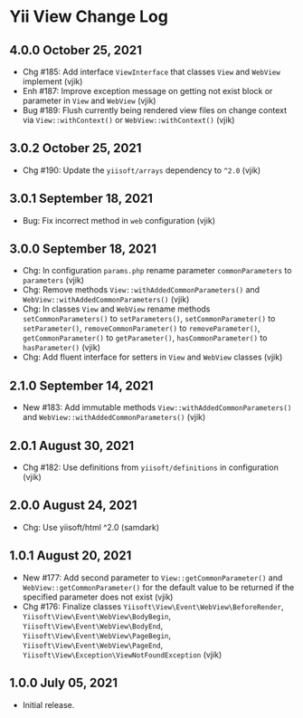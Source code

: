 # Yii View Change Log

## 4.0.0 October 25, 2021

- Chg #185: Add interface `ViewInterface` that classes `View` and `WebView` implement (vjik)
- Enh #187: Improve exception message on getting not exist block or parameter in `View` and `WebView` (vjik)
- Bug #189: Flush currently being rendered view files on change context via `View::withContext()` 
  or `WebView::withContext()` (vjik)

## 3.0.2 October 25, 2021

- Chg #190: Update the `yiisoft/arrays` dependency to `^2.0` (vjik)

## 3.0.1 September 18, 2021

- Bug: Fix incorrect method in `web` configuration (vjik)

## 3.0.0 September 18, 2021

- Сhg: In configuration `params.php` rename parameter `commonParameters` to `parameters` (vjik)
- Chg: Remove methods `View::withAddedCommonParameters()` and `WebView::withAddedCommonParameters()` (vjik)
- Chg: In classes `View` and `WebView` rename methods `setCommonParameters()` to `setParameters()`, `setCommonParameter()` to `setParameter()`,
  `removeCommonParameter()` to `removeParameter()`, `getCommonParameter()` to `getParameter()`,
  `hasCommonParameter()` to `hasParameter()` (vjik)
- Chg: Add fluent interface for setters in `View` and `WebView` classes (vjik)
  
## 2.1.0 September 14, 2021

- New #183: Add immutable methods `View::withAddedCommonParameters()` and `WebView::withAddedCommonParameters()` (vjik)

## 2.0.1 August 30, 2021

- Chg #182: Use definitions from `yiisoft/definitions` in configuration (vjik)

## 2.0.0 August 24, 2021

- Chg: Use yiisoft/html ^2.0 (samdark)

## 1.0.1 August 20, 2021

- New #177: Add second parameter to `View::getCommonParameter()` and `WebView::getCommonParameter()` for the default
  value to be returned if the specified parameter does not exist (vjik)
- Chg #176: Finalize classes `Yiisoft\View\Event\WebView\BeforeRender`, `Yiisoft\View\Event\WebView\BodyBegin`,
  `Yiisoft\View\Event\WebView\BodyEnd`, `Yiisoft\View\Event\WebView\PageBegin`, `Yiisoft\View\Event\WebView\PageEnd`,
  `Yiisoft\View\Exception\ViewNotFoundException` (vjik)

## 1.0.0 July 05, 2021

- Initial release.
